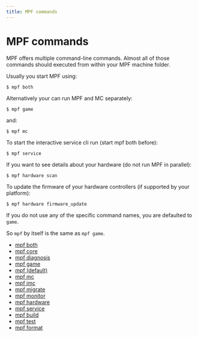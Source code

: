 ```yaml
---
title: MPF commands
---
```


# MPF commands


MPF offers multiple command-line commands. Almost all of those commands
should executed from within your MPF machine folder.

Usually you start MPF using:

``` shell
$ mpf both
```

Alternatively your can run MPF and MC separately:

``` shell
$ mpf game
```

and:

``` shell
$ mpf mc
```

To start the interactive service cli run (start mpf both before):

``` shell
$ mpf service
```

If you want to see details about your hardware (do not run MPF in
parallel):

``` shell
$ mpf hardware scan
```

To update the firmware of your hardware controllers (if supported by
your platform):

``` shell
$ mpf hardware firmware_update
```

If you do not use any of the specific command names, you are defaulted to `game`.

So `mpf` by itself is the same as `mpf game`.

* [mpf both](both.md)
* [mpf core](core.md)
* [mpf diagnosis](diagnosis.md)
* [mpf game](game.md)
* [mpf (default)](mpf.md)
* [mpf mc](mc.md)
* [mpf imc](imc.md)
* [mpf migrate](migrate.md)
* [mpf monitor](monitor.md)
* [mpf hardware](hardware.md)
* [mpf service](service.md)
* [mpf build](build.md)
* [mpf test](test.md)
* [mpf format](format.md)

